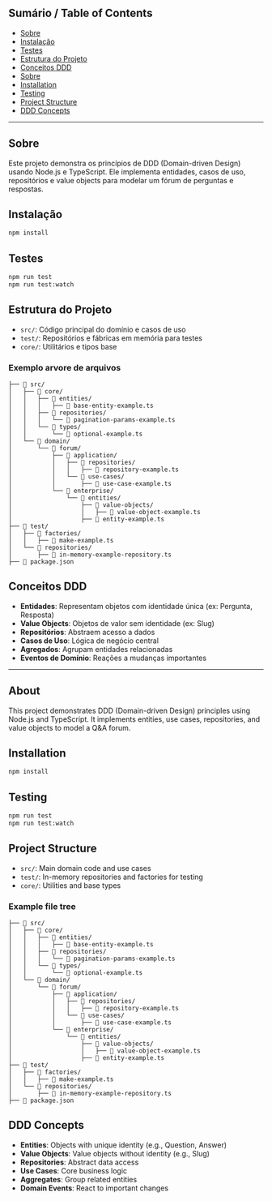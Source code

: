 ## Sumário / Table of Contents

- [Sobre](#sobre)
- [Instalação](#instalação)
- [Testes](#testes)
- [Estrutura do Projeto](#estrutura-do-projeto)
- [Conceitos DDD](#conceitos-ddd)
- [Sobre](#about)
- [Installation](#installation)
- [Testing](#testing)
- [Project Structure](#project-structure)
- [DDD Concepts](#ddd-concepts)

---

## Sobre

Este projeto demonstra os princípios de DDD (Domain-driven Design) usando Node.js e TypeScript. Ele implementa entidades, casos de uso, repositórios e value objects para modelar um fórum de perguntas e respostas.

## Instalação

```bash
npm install
```

## Testes

```bash
npm run test
npm run test:watch
```

## Estrutura do Projeto

- `src/`: Código principal do domínio e casos de uso
- `test/`: Repositórios e fábricas em memória para testes
- `core/`: Utilitários e tipos base

### Exemplo arvore de arquivos

```
├── 📁 src/
│   ├── 📁 core/
│   │   ├── 📁 entities/
│   │   │   ├── 📄 base-entity-example.ts
│   │   ├── 📁 repositories/
│   │   │   └── 📄 pagination-params-example.ts
│   │   └── 📁 types/
│   │       └── 📄 optional-example.ts
│   └── 📁 domain/
│       └── 📁 forum/
│           ├── 📁 application/
│           │   ├── 📁 repositories/
│           │   │   ├── 📄 repository-example.ts
│           │   └── 📁 use-cases/
│           │       ├── 📄 use-case-example.ts
│           └── 📁 enterprise/
│               └── 📁 entities/
│                   ├── 📁 value-objects/
│                   │   ├── 📄 value-object-example.ts
│                   ├── 📄 entity-example.ts
├── 📁 test/
│   ├── 📁 factories/
│   │   ├── 📄 make-example.ts
│   └── 📁 repositories/
│       ├── 📄 in-memory-example-repository.ts
├── 📄 package.json
```

## Conceitos DDD

- **Entidades**: Representam objetos com identidade única (ex: Pergunta, Resposta)
- **Value Objects**: Objetos de valor sem identidade (ex: Slug)
- **Repositórios**: Abstraem acesso a dados
- **Casos de Uso**: Lógica de negócio central
- **Agregados**: Agrupam entidades relacionadas
- **Eventos de Domínio**: Reações a mudanças importantes

---

## About

This project demonstrates DDD (Domain-driven Design) principles using Node.js and TypeScript. It implements entities, use cases, repositories, and value objects to model a Q&A forum.

## Installation

```bash
npm install
```

## Testing

```bash
npm run test
npm run test:watch
```

## Project Structure

- `src/`: Main domain code and use cases
- `test/`: In-memory repositories and factories for testing
- `core/`: Utilities and base types

### Example file tree

```
├── 📁 src/
│   ├── 📁 core/
│   │   ├── 📁 entities/
│   │   │   ├── 📄 base-entity-example.ts
│   │   ├── 📁 repositories/
│   │   │   └── 📄 pagination-params-example.ts
│   │   └── 📁 types/
│   │       └── 📄 optional-example.ts
│   └── 📁 domain/
│       └── 📁 forum/
│           ├── 📁 application/
│           │   ├── 📁 repositories/
│           │   │   ├── 📄 repository-example.ts
│           │   └── 📁 use-cases/
│           │       ├── 📄 use-case-example.ts
│           └── 📁 enterprise/
│               └── 📁 entities/
│                   ├── 📁 value-objects/
│                   │   ├── 📄 value-object-example.ts
│                   ├── 📄 entity-example.ts
├── 📁 test/
│   ├── 📁 factories/
│   │   ├── 📄 make-example.ts
│   └── 📁 repositories/
│       ├── 📄 in-memory-example-repository.ts
├── 📄 package.json
```

## DDD Concepts

- **Entities**: Objects with unique identity (e.g., Question, Answer)
- **Value Objects**: Value objects without identity (e.g., Slug)
- **Repositories**: Abstract data access
- **Use Cases**: Core business logic
- **Aggregates**: Group related entities
- **Domain Events**: React to important changes
